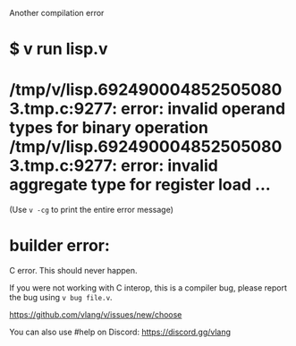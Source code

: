 Another compilation error

$ v run lisp.v
==================
/tmp/v/lisp.6924900048525050803.tmp.c:9277: error: invalid operand types for binary operation
/tmp/v/lisp.6924900048525050803.tmp.c:9277: error: invalid aggregate type for register load
...
==================
(Use `v -cg` to print the entire error message)

builder error: 
==================
C error. This should never happen.

If you were not working with C interop, this is a compiler bug, please report the bug using `v bug file.v`.

https://github.com/vlang/v/issues/new/choose

You can also use #help on Discord: https://discord.gg/vlang
